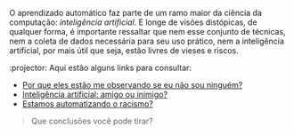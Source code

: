 O aprendizado automático  faz parte de um ramo maior da ciência da computação: _inteligência artificial_. E longe de visões distópicas, de qualquer forma, é importante ressaltar que nem esse conjunto de técnicas, nem a coleta de dados necessária para seu uso prático, nem a inteligência artificial, por mais útil que seja, estão livres de vieses e riscos.

:projector: Aqui estão alguns links para consultar:

 * [Por que eles estão me observando se eu não sou ninguém?](https://www.youtube.com/watch?v=NPE7i8wuupk)
 * [Inteligência artificial: amigo ou inimigo?](https://www.youtube.com/watch?v=znq3ql6wqnE)
 * [Estamos automatizando o racismo?](https://www.youtube.com/watch?v=Ok5sKLXqynQ)

> Que conclusões você pode tirar?
